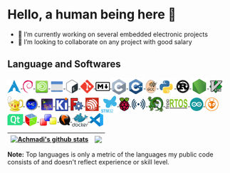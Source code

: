 # Hello, a human being here 👋

- 🔭 I’m currently working on several embedded electronic projects
- 👯 I’m looking to collaborate on any project with good salary

## Language and Softwares

<a href="https://archlinux.org/"> <img src="https://raw.githubusercontent.com/mekatronik-achmadi/mekatronik-achmadi/main/github_readme_icons/arch.png" align="center" alt="Arch-Linux" height="30px"/> </a>
<a href="https://www.debian.org/"> <img src="https://raw.githubusercontent.com/mekatronik-achmadi/mekatronik-achmadi/main/github_readme_icons/debian.png" align="center" alt="Debian" height="30px"/> </a>
<a href="https://mate-desktop.org/"> <img src="https://raw.githubusercontent.com/mekatronik-achmadi/mekatronik-achmadi/main/github_readme_icons/mate.png" align="center" alt="Mate-Desktop" height="30px"/> </a>
<a href="http://openbox.org"> <img src="https://raw.githubusercontent.com/mekatronik-achmadi/mekatronik-achmadi/main/github_readme_icons/openbox.png" align="center" alt="Openbox WM" height="30px"/> </a>
<a href="https://www.gnu.org/software/bash/"> <img src="https://raw.githubusercontent.com/mekatronik-achmadi/mekatronik-achmadi/main/github_readme_icons/bash.png" align="center" alt="GNU Bash" height="30px"/> </a>
<a href="https://git-scm.com/"> <img src="https://raw.githubusercontent.com/mekatronik-achmadi/mekatronik-achmadi/main/github_readme_icons/git.png" align="center" alt="Git SCM" height="30px"/> </a>
<a href="https://www.markdownguide.org/"> <img src="https://raw.githubusercontent.com/mekatronik-achmadi/mekatronik-achmadi/main/github_readme_icons/markdown.svg" align="center" alt="Markdown" height="20px"/> </a>
<a href="https://www.iso-9899.info/wiki/Main_Page"> <img src="https://raw.githubusercontent.com/mekatronik-achmadi/mekatronik-achmadi/main/github_readme_icons/c.png" align="center" alt="C" height="40px"/> </a>
<a href="https://isocpp.org/"> <img src="https://raw.githubusercontent.com/mekatronik-achmadi/mekatronik-achmadi/main/github_readme_icons/cpp.png" align="center" alt="C++" height="40px"/> </a>
<a href="https://gcc.gnu.org/"> <img src="https://raw.githubusercontent.com/mekatronik-achmadi/mekatronik-achmadi/main/github_readme_icons/gcc.png" align="center" alt="GCC" height="30px"/> </a>
<a href="https://www.python.org"> <img src="https://raw.githubusercontent.com/mekatronik-achmadi/mekatronik-achmadi/main/github_readme_icons/python.png" align="center" alt="Python" height="35px"/> </a>
<a href="https://www.rust-lang.org/"> <img src="https://raw.githubusercontent.com/mekatronik-achmadi/mekatronik-achmadi/main/github_readme_icons/rust.png" align="center" alt="Rust" height="30px"/> </a>
<a href="https://nodejs.org"> <img src="https://raw.githubusercontent.com/mekatronik-achmadi/mekatronik-achmadi/main/github_readme_icons/node.png" align="center" alt="NodeJS" height="40px"/> </a>
<a href="https://www.vim.org/"> <img src="https://raw.githubusercontent.com/mekatronik-achmadi/mekatronik-achmadi/main/github_readme_icons/vim.png" align="center" alt="Vim" height="30px"/> </a>
<a href="https://www.geany.org/"> <img src="https://raw.githubusercontent.com/mekatronik-achmadi/mekatronik-achmadi/main/github_readme_icons/geany.svg" align="center" alt="Geany" height="35px"/> </a>
<a href="https://midnight-commander.org/"> <img src="https://raw.githubusercontent.com/mekatronik-achmadi/mekatronik-achmadi/main/github_readme_icons/mc.png" align="center" alt="Midnight Commander" height="30px"/> </a>
<a href="https://www.tug.org/texlive/"> <img src="https://raw.githubusercontent.com/mekatronik-achmadi/mekatronik-achmadi/main/github_readme_icons/tex.png" align="center" alt="TeXLive" height="30px"/> </a>
<a href="https://www.kicad.org/"> <img src="https://raw.githubusercontent.com/mekatronik-achmadi/mekatronik-achmadi/main/github_readme_icons/kicad.png" align="center" alt="KiCAD" height="30px"/> </a>
<a href="https://www.freecad.org/"> <img src="https://raw.githubusercontent.com/mekatronik-achmadi/mekatronik-achmadi/main/github_readme_icons/fcad.png" align="center" alt="FreeCAD" height="30px"/> </a>
<a href="https://www.espressif.com/en/products/socs/esp32"> <img src="https://raw.githubusercontent.com/mekatronik-achmadi/mekatronik-achmadi/main/github_readme_icons/esp32.png" align="center" alt="ESP32" height="30px"/> </a>
<a href="https://www.st.com/en/microcontrollers-microprocessors/stm32-32-bit-arm-cortex-mcus.html"> <img src="https://raw.githubusercontent.com/mekatronik-achmadi/mekatronik-achmadi/main/github_readme_icons/stm32.png" align="center" alt="STM32" height="40px"/> </a>
<a href="https://www.raspberrypi.com/"> <img src="https://raw.githubusercontent.com/mekatronik-achmadi/mekatronik-achmadi/main/github_readme_icons/raspi.png" align="center" alt="RaspberryPi" height="30px"/> </a>
<a href="https://lora-alliance.org/"> <img src="https://raw.githubusercontent.com/mekatronik-achmadi/mekatronik-achmadi/main/github_readme_icons/lora.png" align="center" alt="LoRA" height="25px"/> </a>
<a href="https://www.chibios.org/"> <img src="https://raw.githubusercontent.com/mekatronik-achmadi/mekatronik-achmadi/main/github_readme_icons/chibios.png" align="center" alt="ChibiOS/RT" height="35px"/> </a>
<a href="https://www.freertos.org/"> <img src="https://raw.githubusercontent.com/mekatronik-achmadi/mekatronik-achmadi/main/github_readme_icons/freertos.png" align="center" alt="FreeRTOS" height="25px"/> </a>
<a href="https://www.arduino.cc/"> <img src="https://raw.githubusercontent.com/mekatronik-achmadi/mekatronik-achmadi/main/github_readme_icons/arduino.png" align="center" alt="Arduino" height="30px"/> </a>
<a href="https://platformio.org/"> <img src="https://raw.githubusercontent.com/mekatronik-achmadi/mekatronik-achmadi/main/github_readme_icons/pio.png" align="center" alt="PlatformIO" height="30px"/> </a>
<a href="https://www.qt.io/"> <img src="https://raw.githubusercontent.com/mekatronik-achmadi/mekatronik-achmadi/main/github_readme_icons/qt.png" align="center" alt="Qt" height="25px"/> </a>
<a href="https://gtk.org/"> <img src="https://raw.githubusercontent.com/mekatronik-achmadi/mekatronik-achmadi/main/github_readme_icons/gtk.png" align="center" alt="Gtk" height="30px"/> </a>
<a href="https://wxwidgets.org/"> <img src="https://raw.githubusercontent.com/mekatronik-achmadi/mekatronik-achmadi/main/github_readme_icons/wx.png" align="center" alt="wxWidget" height="30px"/> </a>
<a href="https://www.qemu.org/"> <img src="https://raw.githubusercontent.com/mekatronik-achmadi/mekatronik-achmadi/main/github_readme_icons/qemu.png" align="center" alt="QEMU" height="25px"/> </a>
<a href="https://www.docker.com/"> <img src="https://raw.githubusercontent.com/mekatronik-achmadi/mekatronik-achmadi/main/github_readme_icons/docker.png" align="center" alt="Docker" height="30px"/> </a>
<a href="https://code.visualstudio.com/"> <img src="https://raw.githubusercontent.com/mekatronik-achmadi/mekatronik-achmadi/main/github_readme_icons/vscode.svg" align="center" alt="VSCode" height="30px"/> </a>

| <a href="https://github.com/mekatronik-achmadi/github-readme-stats"><img align="center" src="https://github-readme-stats.vercel.app/api?username=mekatronik-achmadi&show_icons=true&include_all_commits=true&hide_border=true" alt="Achmadi's github stats" /></a> | <a href="https://github.com/mekatronik-achmadi/github-readme-stats"><img align="center" src="https://github-readme-stats.vercel.app/api/top-langs/?username=mekatronik-achmadi&layout=compact&hide_border=true" /></a> |
| ------------------------------------------------------------------------------------------------------------------------------------------------------------------------------------------------------------------------------------------------------------------ | ---------------------------------------------------------------------------------------------------------------------------------------------------------------------------------------------------------------------- |

<b>Note:</b> Top languages is only a metric of the languages my public code consists of and doesn't reflect experience or skill level.
